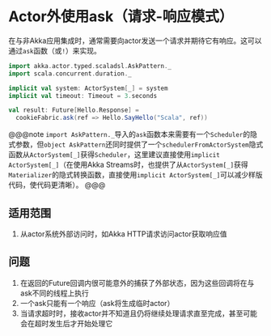 # Actor外使用ask（请求-响应模式）

在与非Akka应用集成时，通常需要向actor发送一个请求并期待它有响应。这可以通过`ask`函数（或`!`）来实现。

```scala
import akka.actor.typed.scaladsl.AskPattern._
import scala.concurrent.duration._

implicit val system: ActorSystem[_] = system
implicit val timeout: Timeout = 3.seconds

val result: Future[Hello.Response] = 
  cookieFabric.ask(ref => Hello.SayHello("Scala", ref))
```

@@@note
`import AskPattern._`导入的`ask`函数本来需要有一个`Scheduler`的隐式参数，但`object AskPattern`还同时提供了一个`schedulerFromActorSystem`隐式函数从`ActorSystem[_]`获得`Scheduler`，这里建议直接使用`implicit ActorSystem[_]`（在使用Akka Streams时，也提供了从`ActorSystem[_]`获得`Materializer`的隐式转换函数，直接使用`implicit ActorSystem[_]`可以减少样版代码，使代码更清晰）。
@@@

## 适用范围

1. 从actor系统外部访问时，如Akka HTTP请求访问actor获取响应值

## 问题

1. 在返回的Future回调内很可能意外的捕获了外部状态，因为这些回调将在与ask不同的线程上执行
2. 一个ask只能有一个响应（ask将生成临时actor）
3. 当请求超时时，接收actor并不知道且仍将继续处理请求直至完成，甚至可能会在超时发生后才开始处理它

